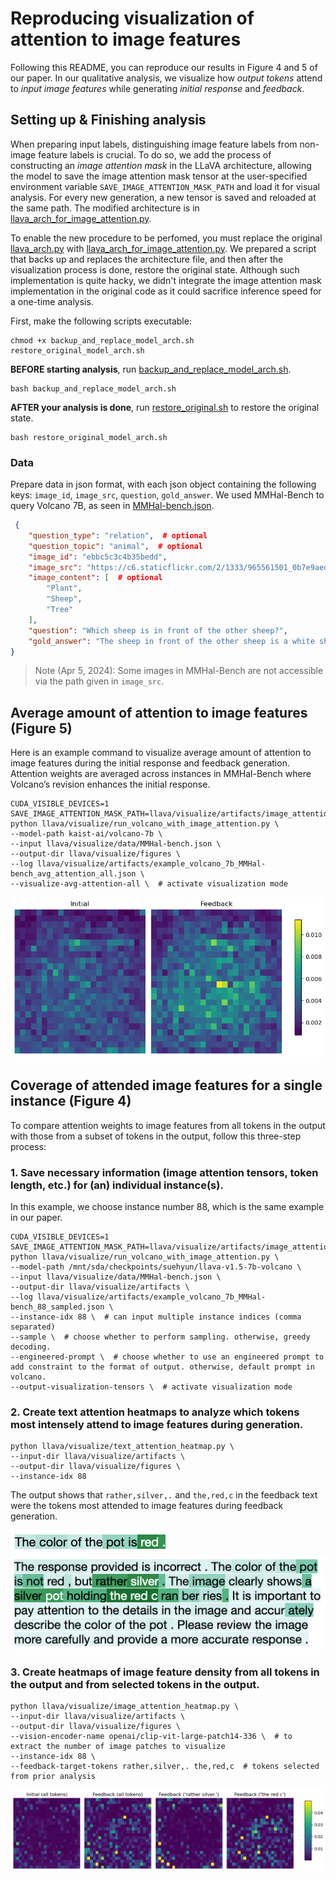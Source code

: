 # Reproducing visualization of attention to image features

Following this README, you can reproduce our results in Figure 4 and 5 of our paper.
In our qualitative analysis, we visualize how *output tokens* attend to *input image features* while generating *initial response* and *feedback*.

## Setting up & Finishing analysis
When preparing input labels, distinguishing image feature labels from non-image feature labels is crucial. To do so, we add the process of constructing an *image attention mask* in the LLaVA architecture, allowing the model to save the image attention mask tensor at the user-specified environment variable `SAVE_IMAGE_ATTENTION_MASK_PATH` and load it for visual analysis. For every new generation, a new tensor is saved and reloaded at the same path. The modified architecture is in [llava_arch_for_image_attention.py](../model/llava_arch_for_image_attention.py).

To enable the new procedure to be perfomed, you must replace the original [llava_arch.py](../model/llava_arch.py) with [llava_arch_for_image_attention.py](../model/llava_arch_for_image_attention.py). We prepared a script that backs up and replaces the architecture file, and then after the visualization process is done, restore the original state. Although such implementation is quite hacky, we didn't integrate the image attention mask implementation in the original code as it could sacrifice inference speed for a one-time analysis.

First, make the following scripts executable:

```
chmod +x backup_and_replace_model_arch.sh restore_original_model_arch.sh
```

**BEFORE starting analysis**, run [backup_and_replace_model_arch.sh](./backup_and_replace_model_arch.sh).
```
bash backup_and_replace_model_arch.sh
```

**AFTER your analysis is done**, run [restore_original.sh](./restore_original_model_arch.sh) to restore the original state.
```
bash restore_original_model_arch.sh
```

### Data
Prepare data in json format, with each json object containing the following keys: `image_id`, `image_src`, `question`, `gold_answer`. We used MMHal-Bench to query Volcano 7B, as seen in [MMHal-bench.json](data/MMHal-bench.json).

```json
 {
    "question_type": "relation",  # optional
    "question_topic": "animal",  # optional
    "image_id": "ebbc5c3c4b35bedd",
    "image_src": "https://c6.staticflickr.com/2/1333/965561501_0b7e9aed90_o.jpg",
    "image_content": [  # optional
        "Plant",
        "Sheep",
        "Tree"
    ],
    "question": "Which sheep is in front of the other sheep?",
    "gold_answer": "The sheep in front of the other sheep is a white sheep."
}
```
> Note (Apr 5, 2024): Some images in MMHal-Bench are not accessible via the path given in `image_src`.

## Average amount of attention to image features (Figure 5)
Here is an example command to visualize average amount of attention to image features during the initial response and feedback generation. Attention weights are averaged across instances in MMHal-Bench where Volcano’s revision enhances the initial response.

```
CUDA_VISIBLE_DEVICES=1 SAVE_IMAGE_ATTENTION_MASK_PATH=llava/visualize/artifacts/image_attention_mask.pt python llava/visualize/run_volcano_with_image_attention.py \
--model-path kaist-ai/volcano-7b \
--input llava/visualize/data/MMHal-bench.json \
--output-dir llava/visualize/figures \
--log llava/visualize/artifacts/example_volcano_7b_MMHal-bench_avg_attention_all.json \
--visualize-avg-attention-all \  # activate visualization mode
```
![figure_5_replica](figures/greedy_image_attention_top_k_mean.png)

## Coverage of attended image features for a single instance (Figure 4)
To compare attention weights to image features from all tokens in the output with those from a subset of tokens in the output, follow this three-step process:

### 1. Save necessary information (image attention tensors, token length, etc.) for (an) individual instance(s). 

In this example, we choose instance number 88, which is the same example in our paper.

```
CUDA_VISIBLE_DEVICES=1 SAVE_IMAGE_ATTENTION_MASK_PATH=llava/visualize/artifacts/image_attention_mask.pt python llava/visualize/run_volcano_with_image_attention.py \
--model-path /mnt/sda/checkpoints/suehyun/llava-v1.5-7b-volcano \
--input llava/visualize/data/MMHal-bench.json \
--output-dir llava/visualize/artifacts \
--log llava/visualize/artifacts/example_volcano_7b_MMHal-bench_88_sampled.json \
--instance-idx 88 \  # can input multiple instance indices (comma separated)
--sample \  # choose whether to perform sampling. otherwise, greedy decoding.
--engineered-prompt \  # choose whether to use an engineered prompt to add constraint to the format of output. otherwise, default prompt in volcano.
--output-visualization-tensors \  # activate visualization mode
```

### 2. Create text attention heatmaps to analyze which tokens most intensely attend to image features during generation.

```
python llava/visualize/text_attention_heatmap.py \
--input-dir llava/visualize/artifacts \
--output-dir llava/visualize/figures \
--instance-idx 88
```

The output shows that `rather,silver,.` and `the,red,c` in the feedback text were the tokens most attended to image features during feedback generation.

![figure_4_replica_q2i](figures/text_heatmap_q2i_attention.png)
![figure_4_replica_f2i](figures/text_heatmap_f2i_attention.png)


### 3. Create heatmaps of image feature density from all tokens in the output and from selected tokens in the output.
```
python llava/visualize/image_attention_heatmap.py \
--input-dir llava/visualize/artifacts \
--output-dir llava/visualize/figures \
--vision-encoder-name openai/clip-vit-large-patch14-336 \  # to extract the number of image patches to visualize
--instance-idx 88 \
--feedback-target-tokens rather,silver,. the,red,c  # tokens selected from prior analysis
```

![figure_4_replica_image](figures/image_heatmap__rather,silver,._the,red,c.png)